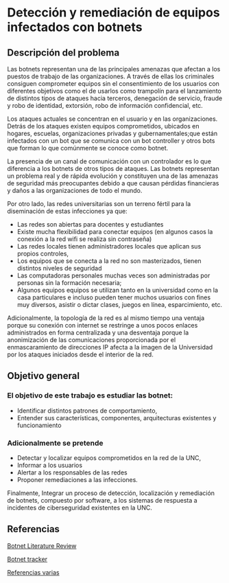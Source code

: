 # Detección y remediación de equipos infectados con botnets

## Descripción del problema
Las botnets representan una de las principales amenazas que afectan a los puestos de trabajo de las organizaciones. A través de ellas los criminales consiguen comprometer equipos sin el consentimiento de los usuarios con diferentes objetivos como el de  usarlos como trampolín para el lanzamiento de distintos tipos de ataques hacia terceros, denegación de servicio, fraude y robo de identidad, extorsión, robo de información confidencial, etc.
	
Los ataques actuales se concentran en el usuario y en las organizaciones. Detrás de los ataques existen equipos comprometidos, ubicados en hogares, escuelas, organizaciones privadas y gubernamentales;que están infectados con un bot que se comunica con un bot controller y otros bots que forman lo que comúnmente se conoce como botnet.  

La presencia de un canal de comunicación con un controlador es lo que diferencia a los botnets de otros tipos de ataques.
Las botnets representan un problema real y de rápida evolución y constituyen una de las amenazas de seguridad más preocupantes debido a que causan pérdidas financieras y daños a las organizaciones de todo el mundo.

Por otro lado, las redes universitarias son un terreno fértil para la diseminación de estas infecciones ya que: 

* Las redes son abiertas para docentes y estudiantes
* Existe mucha flexibilidad para conectar equipos (en algunos casos la conexión a la red wifi se realiza sin contraseña) 
* Las redes locales tienen administradores locales que aplican sus propios controles,
* Los equipos que se conecta a la red no son masterizados, tienen distintos niveles de seguridad
* Las computadoras personales muchas veces son administradas por personas sin la formación necesaria; 
* Algunos equipos equipos se utilizan tanto en la universidad como en la casa particulares e incluso pueden tener muchos usuarios con fines muy diversos, asistir o dictar clases, juegos en línea, esparcimiento, etc.

Adicionalmente, la topología de la red es al mismo tiempo una ventaja porque su conexión con internet se restringe a unos pocos enlaces administrados en forma centralizada y una desventaja porque la anonimización de las comunicaciones proporcionada por el enmascaramiento de direcciones IP afecta a la imagen de la Universidad por los ataques iniciados desde el interior de la red.

## Objetivo general

### El objetivo de este trabajo es estudiar las botnet:

* Identificar distintos patrones de comportamiento, 
* Entender sus características, componentes, arquitecturas existentes y funcionamiento

### Adicionalmente se pretende 
* Detectar y localizar equipos comprometidos en la red de la UNC, 
* Informar a los usuarios 
* Alertar a los responsables de las redes 
* Proponer remediaciones a las infecciones.

Finalmente, Integrar un proceso de detección, localización y remediación de botnets, compuesto por software, a los sistemas de respuesta a incidentes de ciberseguridad existentes en la UNC.

## Referencias
[Botnet Literature Review](https://moam.info/botnet-literature-review-pdf-download-available_59b2bfe71723dddac6d86948.html)

[Botnet tracker](http://botnet-tracker.blogspot.com)

[Referencias varias](https://en.wikipedia.org/wiki/Botnet)

